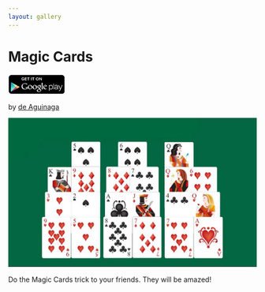 ```yaml
---
layout: gallery
---
```


# Magic Cards

<div id="appstores">
<a href="https://play.google.com/store/apps/details?id=es.deaguinaga.magic.cards"><img src="../googleplay.png" height="40"></a>
</div>

by [de Aguinaga](http://www.deaguinaga.es/)

<center>
<span class="screenshot"><img src="screenshot.jpg"/></span>
</center>

Do the Magic Cards trick to your friends. They will be amazed!
